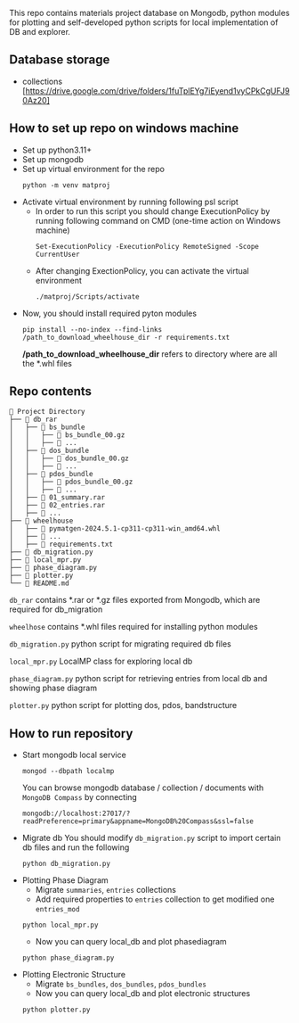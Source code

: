 
This repo contains materials project database on Mongodb, python modules for plotting and self-developed python scripts for local implementation of DB and explorer. 
## Database storage
- collections  [https://drive.google.com/drive/folders/1fuTplEYg7iEyend1vyCPkCgUFJ90Az20]

## How to set up repo on windows machine
- Set up python3.11+
- Set up mongodb
- Set up virtual environment for the repo
    ```
    python -m venv matproj
    ```
- Activate virtual environment by running following psl script
    - In order to run this script you should change ExecutionPolicy by running following command on CMD (one-time action on Windows machine)
        ```
        Set-ExecutionPolicy -ExecutionPolicy RemoteSigned -Scope CurrentUser
        ```
    - After changing ExectionPolicy, you can activate the virtual environment 
        ```
        ./matproj/Scripts/activate
        ```
- Now, you should install required pyton modules
    ```
    pip install --no-index --find-links /path_to_download_wheelhouse_dir -r requirements.txt
    ```
    **/path_to_download_wheelhouse_dir** refers to directory where are all the *.whl files

## Repo contents
```
📁 Project Directory
├── 📁 db_rar
│   ├── 📁 bs_bundle
│   │   ├── 📄 bs_bundle_00.gz
│   │   ├── 📄 ...
│   ├── 📁 dos_bundle
│   │   ├── 📄 dos_bundle_00.gz
│   │   ├── 📄 ...
│   ├── 📁 pdos_bundle
│   │   ├── 📄 pdos_bundle_00.gz
│   │   ├── 📄 ...
│   ├── 📄 01_summary.rar
│   ├── 📄 02_entries.rar
│   ├── 📄 ...
├── 📁 wheelhouse
│   ├── 📄 pymatgen-2024.5.1-cp311-cp311-win_amd64.whl
│   ├── 📄 ... 
│   ├── 📄 requirements.txt
├── 📄 db_migration.py
├── 📄 local_mpr.py
├── 📄 phase_diagram.py
├── 📄 plotter.py
└── 📄 README.md
```

`db_rar` contains *.rar or *.gz files exported from Mongodb, which are required for db_migration

`wheelhose` contains *.whl files required for installing python modules

`db_migration.py` python script for migrating required db files

`local_mpr.py` LocalMP class for exploring local db

`phase_diagram.py` python script for retrieving entries from local db and showing phase diagram

`plotter.py` python script for plotting dos, pdos, bandstructure

## How to run repository
- Start mongodb local service
    ```
    mongod --dbpath localmp
    ```
    You can browse mongodb database / collection / documents with `MongoDB Compass` by connecting 
    ```
    mongodb://localhost:27017/?readPreference=primary&appname=MongoDB%20Compass&ssl=false
    ```
- Migrate db
    You should modify `db_migration.py` script to import certain db files and run the following
    ```
    python db_migration.py
    ```
- Plotting Phase Diagram
    - Migrate `summaries`, `entries` collections
    - Add required properties to `entries` collection to get modified one `entries_mod`
    ```
    python local_mpr.py
    ```
    - Now you can query local_db and plot phasediagram
    ```
    python phase_diagram.py
    ```
- Plotting Electronic Structure
    - Migrate `bs_bundles`, `dos_bundles`, `pdos_bundles`
    - Now you can query local_db and plot electronic structures
    ```
    python plotter.py
    ```
